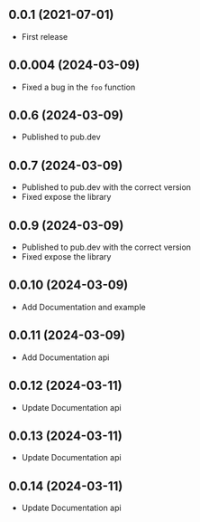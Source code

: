 ## 0.0.1 (2021-07-01)

* First release

## 0.0.004 (2024-03-09)

* Fixed a bug in the `foo` function

## 0.0.6 (2024-03-09)

* Published to pub.dev

## 0.0.7 (2024-03-09)

* Published to pub.dev with the correct version
* Fixed expose the library

## 0.0.9 (2024-03-09)

* Published to pub.dev with the correct version
* Fixed expose the library

## 0.0.10 (2024-03-09)

* Add Documentation and example

## 0.0.11 (2024-03-09)

* Add Documentation api

## 0.0.12 (2024-03-11)

* Update Documentation api

## 0.0.13 (2024-03-11)

* Update Documentation api

## 0.0.14 (2024-03-11)

* Update Documentation api